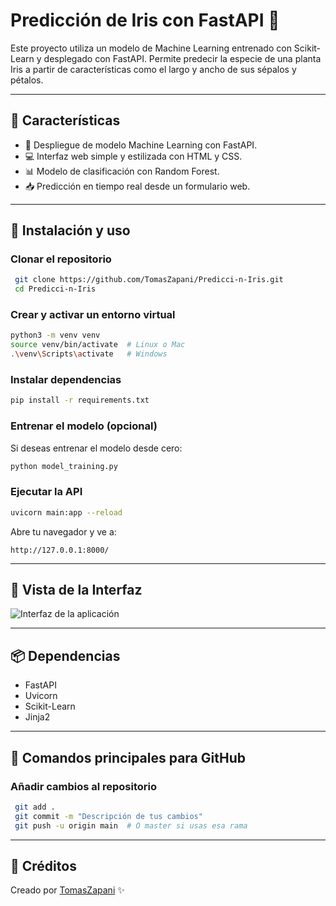 # Predicción de Iris con FastAPI 🌼

Este proyecto utiliza un modelo de Machine Learning entrenado con Scikit-Learn y desplegado con FastAPI. Permite predecir la especie de una planta Iris a partir de características como el largo y ancho de sus sépalos y pétalos.

---

## 📌 Características
- 🌟 Despliegue de modelo Machine Learning con FastAPI.
- 💻 Interfaz web simple y estilizada con HTML y CSS.
- 📊 Modelo de clasificación con Random Forest.
- 📥 Predicción en tiempo real desde un formulario web.

---

## 🚀 Instalación y uso

### Clonar el repositorio
```bash
 git clone https://github.com/TomasZapani/Predicci-n-Iris.git
 cd Predicci-n-Iris
```

### Crear y activar un entorno virtual
```bash
python3 -m venv venv
source venv/bin/activate  # Linux o Mac
.\venv\Scripts\activate   # Windows
```

### Instalar dependencias
```bash
pip install -r requirements.txt
```

### Entrenar el modelo (opcional)
Si deseas entrenar el modelo desde cero:
```bash
python model_training.py
```

### Ejecutar la API
```bash
uvicorn main:app --reload
```

Abre tu navegador y ve a:
```
http://127.0.0.1:8000/
```

---

## 🌼 Vista de la Interfaz
![Interfaz de la aplicación](images/interface.png)

---

## 📦 Dependencias
- FastAPI
- Uvicorn
- Scikit-Learn
- Jinja2

---

## 📌 Comandos principales para GitHub

### Añadir cambios al repositorio
```bash
 git add .
 git commit -m "Descripción de tus cambios"
 git push -u origin main  # O master si usas esa rama
```

---

## 📌 Créditos
Creado por [TomasZapani](https://github.com/TomasZapani) ✨
